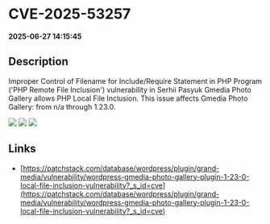 # CVE-2025-53257

**2025-06-27 14:15:45**

## Description
Improper Control of Filename for Include/Require Statement in PHP Program ('PHP Remote File Inclusion') vulnerability in Serhii Pasyuk Gmedia Photo Gallery allows PHP Local File Inclusion. This issue affects Gmedia Photo Gallery: from n/a through 1.23.0.

![](https://img.shields.io/static/v1?label=Score&message=7.5&color=red)
![](https://img.shields.io/static/v1?label=Severity&message=HIGH&color=red)
![](https://img.shields.io/static/v1?label=CWE&message=RFI&color=green)

## Links
- [https://patchstack.com/database/wordpress/plugin/grand-media/vulnerability/wordpress-gmedia-photo-gallery-plugin-1-23-0-local-file-inclusion-vulnerability?_s_id=cve](https://patchstack.com/database/wordpress/plugin/grand-media/vulnerability/wordpress-gmedia-photo-gallery-plugin-1-23-0-local-file-inclusion-vulnerability?_s_id=cve)
